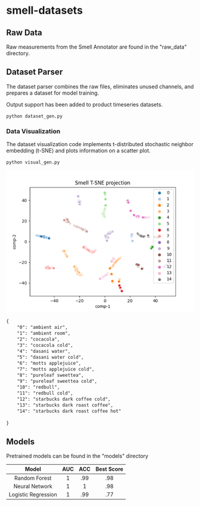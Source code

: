 # smell-datasets

## Raw Data
Raw measurements from the Smell Annotator are found in the "raw_data" directory.

## Dataset Parser
The dataset parser combines the raw files, eliminates unused channels, and prepares a dataset for model training.

Output support has been added to product timeseries datasets.
```
python dataset_gen.py 
```

### Data Visualization
The dataset visualization code implements t-distributed stochastic neighbor embedding (t-SNE) and plots information on a scatter plot.
```
python visual_gen.py 
```

![Data_Visualization](smell_dataset_viz.png)

```
{
    "0": "ambient air",
    "1": "ambient room",
    "2": "cocacola",
    "3": "cocacola cold",
    "4": "dasani water",
    "5": "dasani water cold",
    "6": "motts applejuice",
    "7": "motts applejuice cold",
    "8": "pureleaf sweettea",
    "9": "pureleaf sweettea cold",
    "10": "redbull",
    "11": "redbull cold",
    "12": "starbucks dark coffee cold",
    "13": "starbucks dark roast coffee",
    "14": "starbucks dark roast coffee hot"
    
}
```

## Models 
Pretrained models can be found in the "models" directory

| Model |      AUC      | ACC | Best Score |
|:-------:|:---------------------------------:|:------:|:-------:|
|   Random Forest   |          1           | .99 |   .98   |
|   Neural Network  |               1              | 1 |   .98   |
|   Logistic Regression   | 1 |  .99 |   .77   |


